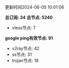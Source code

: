 更新时间2024-06-05 10:01:06

**总订阅: 34**
**总节点: 5240**
- vless节点: 7

**google ping有效节点: 91**
- v2ray节点: 42
- ss节点: 31
- trojan节点: 18

